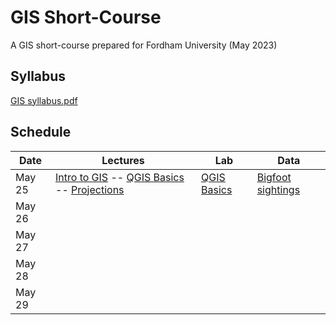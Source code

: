# GIS Short-Course
A GIS short-course prepared for Fordham University (May 2023)

## Syllabus
[GIS syllabus.pdf](https://github.com/annathonis/annathonis.github.io/files/11434560/GIS.syllabus.pdf)

## Schedule

| Date | Lectures | Lab | Data
| --- | --- | --- | --- |
| May 25 | [Intro to GIS](https://github.com/annathonis/annathonis.github.io/files/11556818/Intro.to.GIS.pdf) -- [QGIS Basics](https://github.com/annathonis/annathonis.github.io/files/11556865/QGIS.Basics.pdf) -- [Projections](https://github.com/annathonis/annathonis.github.io/files/11556866/Projections.pdf) | [QGIS Basics](https://github.com/annathonis/annathonis.github.io/files/11550617/QGIS.Basics.pdf) | [Bigfoot sightings](https://github.com/annathonis/annathonis.github.io/files/11550622/Bigfoot.sightings.csv) |
| May 26 |  |  |  |
| May 27 |  |  |  |
| May 28 |  |  |  |
| May 29 |  |  |  |
